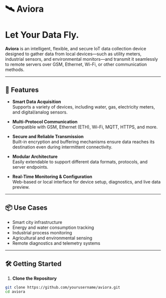 # 🛰️ Aviora

# **Let Your Data Fly.**

**Aviora** is an intelligent, flexible, and secure IoT data collection device designed to gather data from local devices—such as utility meters, industrial sensors, and environmental monitors—and transmit it seamlessly to remote servers over GSM, Ethernet, Wi-Fi, or other communication methods.

---

## 🚀 Features

- **Smart Data Acquisition**  
  Supports a variety of devices, including water, gas, electricity meters, and digital/analog sensors.

- **Multi-Protocol Communication**  
  Compatible with GSM, Ethernet (ETH), Wi-Fi, MQTT, HTTPS, and more.

- **Secure and Reliable Transmission**  
  Built-in encryption and buffering mechanisms ensure data reaches its destination even during intermittent connectivity.

- **Modular Architecture**  
  Easily extendable to support different data formats, protocols, and server endpoints.

- **Real-Time Monitoring & Configuration**  
  Web-based or local interface for device setup, diagnostics, and live data preview.

---

## 📦 Use Cases
- Smart city infrastructure  
- Energy and water consumption tracking  
- Industrial process monitoring  
- Agricultural and environmental sensing  
- Remote diagnostics and telemetry systems

---

## 🛠️ Getting Started

1. **Clone the Repository**
```bash
git clone https://github.com/yourusername/aviora.git
cd aviora
